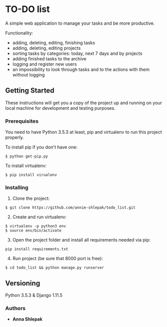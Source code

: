 # TO-DO list
A simple web application to manage your tasks and be more productive.

Functionality:
* adding, deleting, editing, finishing tasks
* adding, deleting, editing projects
* sorting tasks by categories: today, next 7 days and by projects
* adding finished tasks to the archive
* logging and register new users
* an impossibility to look through tasks and to the actions with them without logging
## Getting Started
These instructions will get you a copy of the project up and running on your local machine for development and testing purposes. 
### Prerequisites
You need to have Python 3.5.3 at least, pip and virtualenv to run this project properly.

To install pip if you don't have one:
```
$ python get-pip.py
```
To install virtualenv:
```
$ pip install virualenv
```
### Installing
1) Clone the project:
```
$ git clone https://github.com/annie-shlepak/todo_list.git
```
2) Create and run virtualenv:
```
$ virtualenv -p python3 env
$ source env/bin/activate
```
3) Open the project folder and install all requirements needed via pip:
```
pip install requirements.txt
```
4) Run project (be sure that 8000 port is free):
```
$ cd todo_list && python manage.py runserver
```
## Versioning
Python 3.5.3 & Django 1.11.5
### Authors
* **Anna Shlepak**
